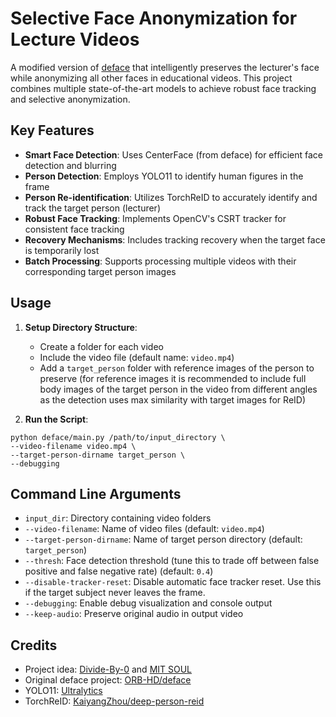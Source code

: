 # Selective Face Anonymization for Lecture Videos

A modified version of [deface](https://github.com/ORB-HD/deface) that intelligently preserves the lecturer's face while anonymizing all other faces in educational videos. This project combines multiple state-of-the-art models to achieve robust face tracking and selective anonymization.

## Key Features

- **Smart Face Detection**: Uses CenterFace (from deface) for efficient face detection and blurring
- **Person Detection**: Employs YOLO11 to identify human figures in the frame
- **Person Re-identification**: Utilizes TorchReID to accurately identify and track the target person (lecturer)
- **Robust Face Tracking**: Implements OpenCV's CSRT tracker for consistent face tracking
- **Recovery Mechanisms**: Includes tracking recovery when the target face is temporarily lost
- **Batch Processing**: Supports processing multiple videos with their corresponding target person images

## Usage

1. **Setup Directory Structure**:
   - Create a folder for each video
   - Include the video file (default name: `video.mp4`)
   - Add a `target_person` folder with reference images of the person to preserve (for reference images it is recommended to include full body images of the target person in the video from different angles as the detection uses max similarity with target images for ReID)

2. **Run the Script**:

```
python deface/main.py /path/to/input_directory \
--video-filename video.mp4 \
--target-person-dirname target_person \
--debugging
```

## Command Line Arguments

- `input_dir`: Directory containing video folders
- `--video-filename`: Name of video files (default: `video.mp4`)
- `--target-person-dirname`: Name of target person directory (default: `target_person`)
- `--thresh`: Face detection threshold (tune this to trade off between false positive and false negative rate) (default: `0.4`)
- `--disable-tracker-reset`: Disable automatic face tracker reset. Use this if the target subject never leaves the frame.
- `--debugging`: Enable debug visualization and console output
- `--keep-audio`: Preserve original audio in output video

## Credits

- Project idea: [Divide-By-0](https://github.com/Divide-By-0/) and [MIT SOUL](http://soul.mit.edu/)
- Original deface project: [ORB-HD/deface](https://github.com/ORB-HD/deface)
- YOLO11: [Ultralytics](https://github.com/ultralytics/ultralytics)
- TorchReID: [KaiyangZhou/deep-person-reid](https://github.com/KaiyangZhou/deep-person-reid)
